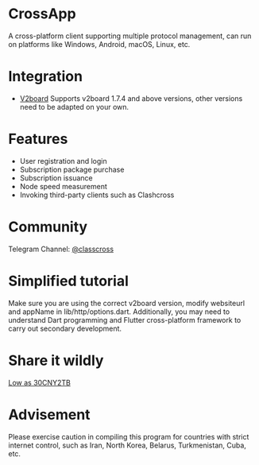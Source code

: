 # CrossApp

A cross-platform client supporting multiple protocol management, can run on platforms like Windows, Android, macOS, Linux, etc.

# Integration

- [V2board](https://github.com/v2board/v2board)
  Supports v2board 1.7.4 and above versions, other versions need to be adapted on your own.

# Features

- User registration and login
- Subscription package purchase
- Subscription issuance
- Node speed measurement
- Invoking third-party clients such as Clashcross

# Community

Telegram Channel: [@classcross](https://t.me/clashcrosschannel)

# Simplified tutorial

Make sure you are using the correct v2board version, modify websiteurl and appName in lib/http/options.dart. Additionally, you may need to understand Dart programming and Flutter cross-platform framework to carry out secondary development.

# Share it wildly

[Low as 30CNY2TB](https://mer.kuangbiaoyun.xyz/)

# Advisement

Please exercise caution in compiling this program for countries with strict internet control, such as Iran, North Korea, Belarus, Turkmenistan, Cuba, etc.